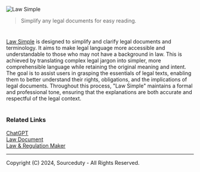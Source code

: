 ![Law Simple](https://github.com/user-attachments/assets/e8ea090b-fd3e-4982-8137-bcd6658b3794)

> Simplify any legal documents for easy reading.

#

[Law Simple](https://chat.openai.com/g/g-nGrf808nn-law-simple) is designed to simplify and clarify legal documents and terminology. It aims to make legal language more accessible and understandable to those who may not have a background in law. This is achieved by translating complex legal jargon into simpler, more comprehensible language while retaining the original meaning and intent. The goal is to assist users in grasping the essentials of legal texts, enabling them to better understand their rights, obligations, and the implications of legal documents. Throughout this process, "Law Simple" maintains a formal and professional tone, ensuring that the explanations are both accurate and respectful of the legal context.

#
### Related Links

[ChatGPT](https://github.com/sourceduty/ChatGPT)
<br>
[Law Document](https://github.com/sourceduty/Law_Document/tree/main)
<br>
[Law & Regulation Maker](https://github.com/sourceduty/Law_Regulation_Maker)

***
Copyright (C) 2024, Sourceduty - All Rights Reserved.
